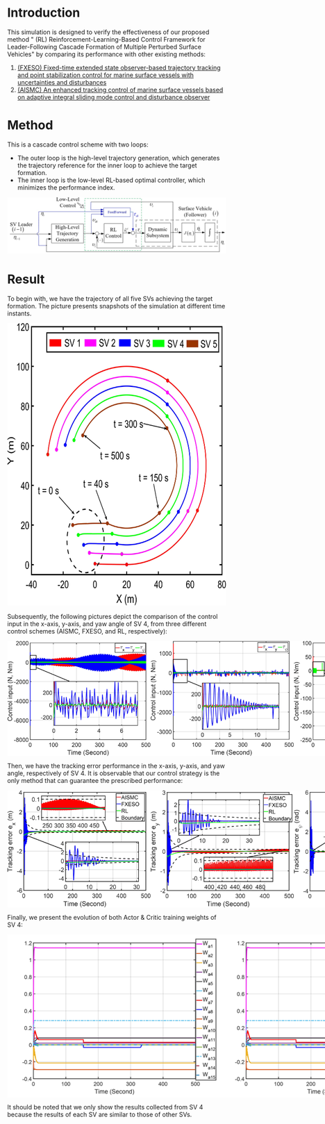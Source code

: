 # Introduction
This simulation is designed to verify the effectiveness of our proposed method " (RL) Reinforcement-Learning-Based Control Framework for Leader-Following Cascade Formation of Multiple Perturbed Surface Vehicles" by comparing its performance with other existing methods:
1. [(FXESO) Fixed-time extended state observer-based trajectory tracking and point stabilization control for marine surface vessels with uncertainties and disturbances](https://www.sciencedirect.com/science/article/abs/pii/S0029801819302938)
2. [(AISMC) An enhanced tracking control of marine surface vessels based on
adaptive integral sliding mode control and disturbance observer](https://www.sciencedirect.com/science/article/abs/pii/S0019057818305421)

# Method 
This is a cascade control scheme with two loops:
- The outer loop is the high-level trajectory generation, which generates the trajectory reference for the inner loop to achieve the target formation.
- The inner loop is the low-level RL-based optimal controller, which minimizes the performance index.
  
![Control strategy diagram](https://github.com/HoangAnhMasterDev/Reinforcement-Learning-Based-Control-Framework-for-Leader-Following-Cascade-Formation-of-SVs/blob/main/Images/Control%20strategy.jpg?raw=true)

# Result
To begin with, we have the trajectory of all five SVs achieving the target formation. The picture presents snapshots of the simulation at different time instants.

<div style="text-align: center;">
<img src="https://github.com/HoangAnhMasterDev/Reinforcement-Learning-Based-Control-Framework-for-Leader-Following-Cascade-Formation-of-SVs/blob/main/Images/FormationTrajectory.jpg?raw=true" alt="Description" width="700" height="650">
</div>

Subsequently, the following pictures depict the comparison of the control input in the x-axis, y-axis, and yaw angle of SV 4, from three different control schemes (AISMC, FXESO, and RL, respectively):

<div style="display: flex; justify-content: space-around;">
  <img src="https://github.com/HoangAnhMasterDev/Reinforcement-Learning-Based-Control-Framework-for-Leader-Following-Cascade-Formation-of-SVs/blob/main/Images/tau_AISMC.jpg?raw=true" alt="AISMC" width="330"/>
  <img src="https://github.com/HoangAnhMasterDev/Reinforcement-Learning-Based-Control-Framework-for-Leader-Following-Cascade-Formation-of-SVs/blob/main/Images/tau_FXESO.jpg?raw=true" alt="FXESO" width="330"/>
  <img src="https://github.com/HoangAnhMasterDev/Reinforcement-Learning-Based-Control-Framework-for-Leader-Following-Cascade-Formation-of-SVs/blob/main/Images/tau_RL.jpg?raw=true" alt="RL" width="320"/>
</div>

Then, we have the tracking error performance in the x-axis, y-axis, and yaw angle, respectively of SV 4. It is observable that our control strategy is the only method that can guarantee the prescribed performance:

<div style="display: flex; justify-content: space-around;">
  <img src="https://github.com/HoangAnhMasterDev/Reinforcement-Learning-Based-Control-Framework-for-Leader-Following-Cascade-Formation-of-SVs/blob/main/Images/trackingError_x.jpg?raw=true" alt="AISMC" width="330"/>
  <img src="https://github.com/HoangAnhMasterDev/Reinforcement-Learning-Based-Control-Framework-for-Leader-Following-Cascade-Formation-of-SVs/blob/main/Images/trackingError_y.jpg?raw=true" alt="FXESO" width="330"/>
  <img src="https://github.com/HoangAnhMasterDev/Reinforcement-Learning-Based-Control-Framework-for-Leader-Following-Cascade-Formation-of-SVs/blob/main/Images/trackingError_psi.jpg?raw=true" alt="RL" width="320"/>
</div>

Finally, we present the evolution of both Actor & Critic training weights of SV 4:

<div style="display: flex; justify-content: space-around;">
  <img src="https://github.com/HoangAnhMasterDev/Reinforcement-Learning-Based-Control-Framework-for-Leader-Following-Cascade-Formation-of-SVs/blob/main/Images/Wa4.jpg?raw=true" alt="AISMC" width="490"/>
  <img src="https://github.com/HoangAnhMasterDev/Reinforcement-Learning-Based-Control-Framework-for-Leader-Following-Cascade-Formation-of-SVs/blob/main/Images/Wc4.jpg?raw=true" alt="FXESO" width="490"/>
</div>

It should be noted that we only show the results collected from SV 4 because the results of each SV are similar to those of other SVs. 




